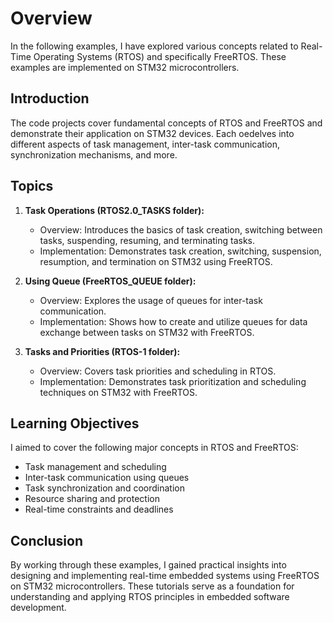 # Overview

In the following examples, I have explored various concepts related to Real-Time Operating Systems (RTOS) and specifically FreeRTOS. These examples are implemented on STM32 microcontrollers.

## Introduction

The code projects cover fundamental concepts of RTOS and FreeRTOS and demonstrate their application on STM32 devices. Each oedelves into different aspects of task management, inter-task communication, synchronization mechanisms, and more.

## Topics

1. **Task Operations (RTOS2.0_TASKS folder):**
   - Overview: Introduces the basics of task creation, switching between tasks, suspending, resuming, and terminating tasks.
   - Implementation: Demonstrates task creation, switching, suspension, resumption, and termination on STM32 using FreeRTOS.

2. **Using Queue (FreeRTOS_QUEUE folder):**
   - Overview: Explores the usage of queues for inter-task communication.
   - Implementation: Shows how to create and utilize queues for data exchange between tasks on STM32 with FreeRTOS.

3. **Tasks and Priorities (RTOS-1 folder):**
   - Overview: Covers task priorities and scheduling in RTOS.
   - Implementation: Demonstrates task prioritization and scheduling techniques on STM32 with FreeRTOS.

## Learning Objectives

I aimed to cover the following major concepts in RTOS and FreeRTOS:

- Task management and scheduling
- Inter-task communication using queues
- Task synchronization and coordination
- Resource sharing and protection
- Real-time constraints and deadlines

## Conclusion

By working through these examples, I gained practical insights into designing and implementing real-time embedded systems using FreeRTOS on STM32 microcontrollers. These tutorials serve as a foundation for understanding and applying RTOS principles in embedded software development.

